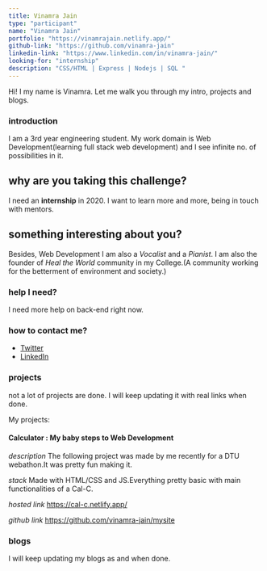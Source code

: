 ```yaml
---
title: Vinamra Jain
type: "participant"
name: "Vinamra Jain"
portfolio: "https://vinamrajain.netlify.app/"
github-link: "https://github.com/vinamra-jain"
linkedin-link: "https://www.linkedin.com/in/vinamra-jain/"
looking-for: "internship"
description: "CSS/HTML | Express | Nodejs | SQL " 
---
```


Hi! I my name is Vinamra. Let me walk you through my intro, projects and blogs.

### introduction

I am a 3rd year engineering student. My work domain is Web Development(learning full stack web development) and I see infinite no. of possibilities in it.

## why are you taking this challenge?

I need an __internship__ in 2020.
I want to learn more and more, being in touch with mentors.

## something interesting about you?

Besides, Web Development I am also a _Vocalist_ and a _Pianist_. I am also the  founder of _Heal the World_ community in my College.(A community working for the betterment of environment and society.)

### help I need?

I need more help on back-end right now. 

### how to contact me?

- [Twitter](https://twitter.com/Vinamra_J)
- [LinkedIn](https://www.linkedin.com/in/vinamra-jain/)

### projects

not a lot of projects are done. I will keep updating it with real links when done.

My projects:

#### Calculator : My baby steps to Web Development

_description_ The following project was made by me recently for a DTU webathon.It was pretty fun making it. 

_stack_ Made with HTML/CSS and JS.Everything pretty basic with main functionalities of a Cal-C. 

_hosted link_ https://cal-c.netlify.app/

_github link_ https://github.com/vinamra-jain/mysite
### blogs
 
I will keep updating my blogs as and when done.

